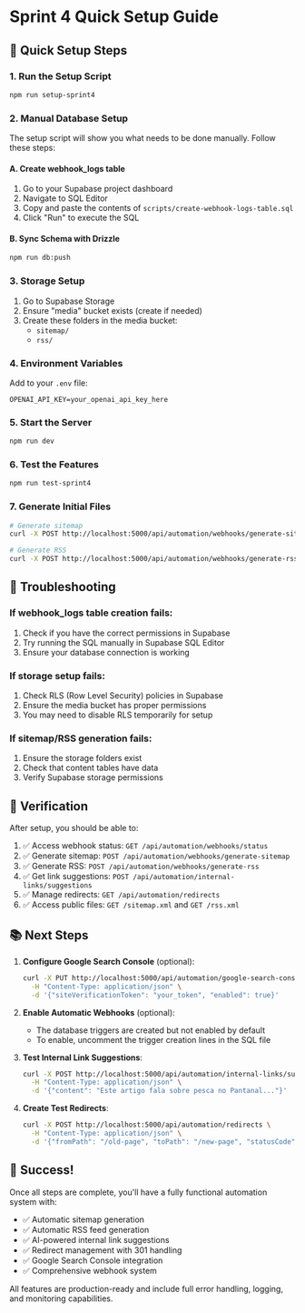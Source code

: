 # Sprint 4 Quick Setup Guide

## 🚀 Quick Setup Steps

### 1. Run the Setup Script
```bash
npm run setup-sprint4
```

### 2. Manual Database Setup
The setup script will show you what needs to be done manually. Follow these steps:

#### A. Create webhook_logs table
1. Go to your Supabase project dashboard
2. Navigate to SQL Editor
3. Copy and paste the contents of `scripts/create-webhook-logs-table.sql`
4. Click "Run" to execute the SQL

#### B. Sync Schema with Drizzle
```bash
npm run db:push
```

### 3. Storage Setup
1. Go to Supabase Storage
2. Ensure "media" bucket exists (create if needed)
3. Create these folders in the media bucket:
   - `sitemap/`
   - `rss/`

### 4. Environment Variables
Add to your `.env` file:
```env
OPENAI_API_KEY=your_openai_api_key_here
```

### 5. Start the Server
```bash
npm run dev
```

### 6. Test the Features
```bash
npm run test-sprint4
```

### 7. Generate Initial Files
```bash
# Generate sitemap
curl -X POST http://localhost:5000/api/automation/webhooks/generate-sitemap

# Generate RSS
curl -X POST http://localhost:5000/api/automation/webhooks/generate-rss
```

## 🔧 Troubleshooting

### If webhook_logs table creation fails:
1. Check if you have the correct permissions in Supabase
2. Try running the SQL manually in Supabase SQL Editor
3. Ensure your database connection is working

### If storage setup fails:
1. Check RLS (Row Level Security) policies in Supabase
2. Ensure the media bucket has proper permissions
3. You may need to disable RLS temporarily for setup

### If sitemap/RSS generation fails:
1. Ensure the storage folders exist
2. Check that content tables have data
3. Verify Supabase storage permissions

## 🎯 Verification

After setup, you should be able to:

1. ✅ Access webhook status: `GET /api/automation/webhooks/status`
2. ✅ Generate sitemap: `POST /api/automation/webhooks/generate-sitemap`
3. ✅ Generate RSS: `POST /api/automation/webhooks/generate-rss`
4. ✅ Get link suggestions: `POST /api/automation/internal-links/suggestions`
5. ✅ Manage redirects: `GET /api/automation/redirects`
6. ✅ Access public files: `GET /sitemap.xml` and `GET /rss.xml`

## 📚 Next Steps

1. **Configure Google Search Console** (optional):
   ```bash
   curl -X PUT http://localhost:5000/api/automation/google-search-console/config \
     -H "Content-Type: application/json" \
     -d '{"siteVerificationToken": "your_token", "enabled": true}'
   ```

2. **Enable Automatic Webhooks** (optional):
   - The database triggers are created but not enabled by default
   - To enable, uncomment the trigger creation lines in the SQL file

3. **Test Internal Link Suggestions**:
   ```bash
   curl -X POST http://localhost:5000/api/automation/internal-links/suggestions \
     -H "Content-Type: application/json" \
     -d '{"content": "Este artigo fala sobre pesca no Pantanal..."}'
   ```

4. **Create Test Redirects**:
   ```bash
   curl -X POST http://localhost:5000/api/automation/redirects \
     -H "Content-Type: application/json" \
     -d '{"fromPath": "/old-page", "toPath": "/new-page", "statusCode": 301}'
   ```

## 🎉 Success!

Once all steps are complete, you'll have a fully functional automation system with:
- ✅ Automatic sitemap generation
- ✅ Automatic RSS feed generation  
- ✅ AI-powered internal link suggestions
- ✅ Redirect management with 301 handling
- ✅ Google Search Console integration
- ✅ Comprehensive webhook system

All features are production-ready and include full error handling, logging, and monitoring capabilities.
